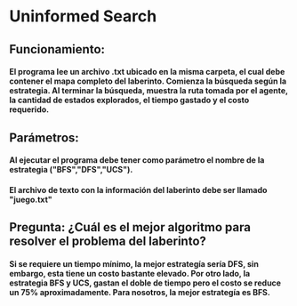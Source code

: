 # Uninformed Search
## Funcionamiento:
#### El programa lee un archivo .txt ubicado en la misma carpeta, el cual debe contener el mapa completo del laberinto. Comienza la búsqueda según la estrategia. Al terminar la búsqueda, muestra la ruta tomada por el agente, la cantidad de estados explorados, el tiempo gastado y el costo requerido. 
## Parámetros:
#### Al ejecutar el programa debe tener como parámetro el nombre de la estrategia ("BFS","DFS","UCS").
#### El archivo de texto con la información del laberinto debe ser llamado "juego.txt"
## Pregunta: ¿Cuál es el mejor algoritmo para resolver el problema del laberinto?
#### Si se requiere un tiempo mínimo, la mejor estrategía sería DFS, sin embargo, esta tiene un costo bastante elevado. Por otro lado, la estrategia BFS y UCS, gastan el doble de tiempo pero el costo se reduce un 75% aproximadamente. Para nosotros, la mejor estrategía es BFS. 

